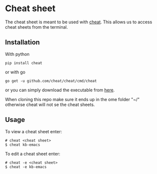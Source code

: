 # Cheat sheet 
The cheat sheet is meant to be used with [cheat](https://github.com/cheat/cheat).
This allows us to access cheat sheets from the terminal. 

## Installation
With python
```console
pip install cheat
```
or with go

```console
go get -u github.com/cheat/cheat/cmd/cheat
```
or you can simply download the executable from [here](https://github.com/cheat/cheat/releases).


When cloning this repo make sure it ends up in the ome folder "~/"
otherwise cheat will not se the cheat sheets.

## Usage
To view a cheat sheet enter:
```console
# cheat <cheat sheet>
$ cheat kb-emacs
```

To edit a cheat sheet enter:
```console
# cheat -e <cheat sheet>
$ cheat -e kb-emacs
```

